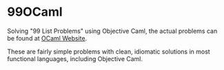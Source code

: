 # 99OCaml

Solving "99 List Problems" using Objective Caml, the actual problems can be found at [OCaml Website](https://v2.ocaml.org/learn/tutorials/99problems.html).

These are fairly simple problems with clean, idiomatic solutions in most functional languages, including Objective Caml.
